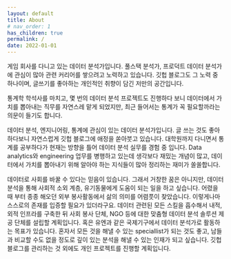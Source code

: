 ```yaml
---
layout: default
title: About
# nav_order: 1
has_children: true
permalink: /
date: 2022-01-01
---
```


게임 회사를 다니고 있는 데이터 분석가입니다. 풀스택 분석가, 프로덕트 데이터 분석가에 관심이 많아 관련 커리어를 쌓으려고 노력하고 있습니다. 깃헙 블로그도 그 노력 중 하나이며, 글쓰기를 좋아하는 개인적인 취향이 담긴 저만의 공간입니다. 

통계학 학석사를 마치고, 몇 번의 데이터 분석 프로젝트도 진행하다 보니 데이터에서 가치를 뽑아내는 직무를 자연스레 맡게 되었지만, 최근 들어서는 통계가 꼭 필요할까라는 의문이 들기도 합니다. 

데이터 분석, 엔지니어링, 통계에 관심이 있는 데이터 분석가입니다. 글 쓰는 것도 좋아하다보니 자연스럽게 깃헙 블로그에 애정을 쏟아붓고 있습니다. 대학원까지 다니면서 통계를 공부하다가 현재는 방향을 틀어 데이터 분석 실무를 경험 중 입니다. Data analytics와 engineering 업무를 병행하고 있는데 생각보다 재밌는 개념이 많고, 데이터에서 가치를 뽑아내기 위해 알아야 하는 지식들이 많아 정리하는 재미가 쏠쏠합니다. 

데이터로 사회를 바꿀 수 있다는 믿음이 있습니다. 그래서 거창한 꿈은 아니지만, 데이터 분석을 통해 사회적 소외 계층, 유기동물에게 도움이 되는 일을 하고 싶습니다. 어렸을 때 부터 종종 해오던 외부 봉사활동에서 삶의 의미를 어렴풋이 찾았습니다. 이렇게나마 스스로의 존재를 입증할 필요가 있더라구요. 데이터 관련된 모든 스킬을 흡수해서 내적, 외적 인프라를 구축한 뒤 사회 봉사 단체, NGO 등에 대한 맞춤형 데이터 분석 솔루션 제공 단체를 설립할 계획입니다. 혹은 유엔과 같은 국제기구에서 데이터 분석가로 활동하는 목표가 있습니다. 혼자서 모든 것을 해낼 수 있는 speciallist가 되는 것도 좋고, 남들과 비교할 수도 없을 정도로 깊이 있는 분석을 해낼 수 있는 인재가 되고 싶습니다. 깃헙 블로그를 관리하는 것 외에도 개인 프로젝트를 진행할 계획입니다.

